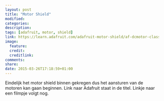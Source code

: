 ```yaml
---
layout: post
title: "Motor Shield"
modified:
categories: 
description:
tags: [adafruit, motor, shield]
link: https://learn.adafruit.com/adafruit-motor-shield/af-dcmotor-class
image:
  feature:
  credit:
  creditlink:
comments:
share:
date: 2015-03-26T17:18:59+01:00
---
```

Eindelijk het motor shield binnen gekregen dus het aansturen van de motoren kan gaan beginnen. Link naar Adafruit staat in de titel. Linkje naar een filmpje volgt nog. 